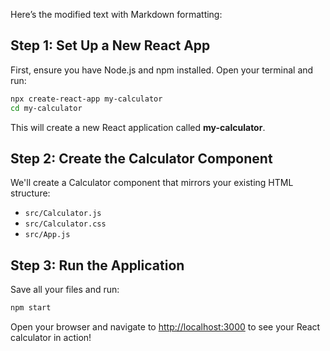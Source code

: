 Here’s the modified text with Markdown formatting:

## Step 1: Set Up a New React App
First, ensure you have Node.js and npm installed. Open your terminal and run:

```bash
npx create-react-app my-calculator
cd my-calculator
```

This will create a new React application called **my-calculator**.

## Step 2: Create the Calculator Component
We'll create a Calculator component that mirrors your existing HTML structure:
- `src/Calculator.js`
- `src/Calculator.css`
- `src/App.js`

## Step 3: Run the Application
Save all your files and run:

```bash
npm start
```

Open your browser and navigate to [http://localhost:3000](http://localhost:3000) to see your React calculator in action!
